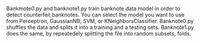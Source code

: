 Bankmote0.py and banknote1.py train banknote data model in order to detect counterfeit banknotes. You can select the model you want to use from Perceptron, GaussianNB, SVM, 
or KNeighborsClassifier. Banknote0.py shuffles the data and splits it into a training and a testing sets. Banknote1.py does the same, by repeatedely splitting the file into 
random subsets, folds. 
